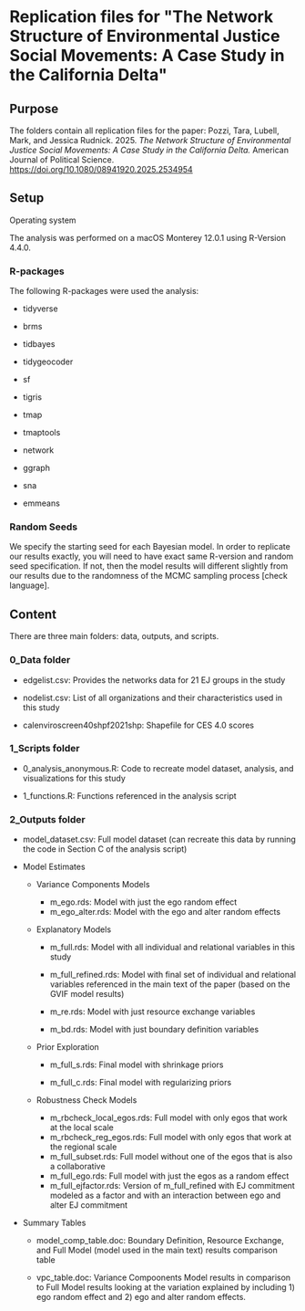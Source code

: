 # Replication files for "The Network Structure of Environmental Justice Social Movements: A Case Study in the California Delta"

## Purpose

The folders contain all replication files for the paper: Pozzi, Tara, Lubell, Mark, and Jessica Rudnick. 2025. *The Network Structure of Environmental Justice Social Movements: A Case Study in the California Delta.* American Journal of Political Science. https://doi.org/10.1080/08941920.2025.2534954

## Setup

Operating system

The analysis was performed on a macOS Monterey 12.0.1 using R-Version 4.4.0.

### R-packages

The following R-packages were used the analysis:

-   tidyverse

-   brms

-   tidbayes

-   tidygeocoder

-   sf

-   tigris

-   tmap

-   tmaptools

-   network

-   ggraph

-   sna

-   emmeans

### Random Seeds

We specify the starting seed for each Bayesian model. In order to replicate our results exactly, you will need to have exact same R-version and random seed specification. If not, then the model results will different slightly from our results due to the randomness of the MCMC sampling process [check language].

## Content

There are three main folders: data, outputs, and scripts.

### 0_Data folder

-   edgelist.csv: Provides the networks data for 21 EJ groups in the study

-   nodelist.csv: List of all organizations and their characteristics used in this study

-   calenviroscreen40shpf2021shp: Shapefile for CES 4.0 scores

### 1_Scripts folder

-   0_analysis_anonymous.R: Code to recreate model dataset, analysis, and visualizations for this study

-   1_functions.R: Functions referenced in the analysis script

### 2_Outputs folder

-   model_dataset.csv: Full model dataset (can recreate this data by running the code in Section C of the analysis script)

-   Model Estimates

    -   Variance Components Models

        -   m_ego.rds: Model with just the ego random effect
        -   m_ego_alter.rds: Model with the ego and alter random effects

    -   Explanatory Models

        -   m_full.rds: Model with all individual and relational variables in this study

        -   m_full_refined.rds: Model with final set of individual and relational variables referenced in the main text of the paper (based on the GVIF model results)

        -   m_re.rds: Model with just resource exchange variables

        -   m_bd.rds: Model with just boundary definition variables

    -   Prior Exploration

        -   m_full_s.rds: Final model with shrinkage priors

        -   m_full_c.rds: Final model with regularizing priors

    -   Robustness Check Models

        -   m_rbcheck_local_egos.rds: Full model with only egos that work at the local scale
        -   m_rbcheck_reg_egos.rds: Full model with only egos that work at the regional scale
        -   m_full_subset.rds: Full model without one of the egos that is also a collaborative
        -   m_full_ego.rds: Full model with just the egos as a random effect
        -   m_full_ejfactor.rds: Version of m_full_refined with EJ commitment modeled as a factor and with an interaction between ego and alter EJ commitment

-   Summary Tables

    -   model_comp_table.doc: Boundary Definition, Resource Exchange, and Full Model (model used in the main text) results comparison table

    -   vpc_table.doc: Variance Compoonents Model results in comparison to Full Model results looking at the variation explained by including 1) ego random effect and 2) ego and alter random effects.
